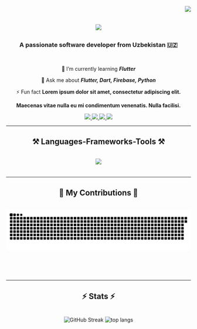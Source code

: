 <img align="right" src="https://visitor-badge.laobi.icu/badge?page_id=ibragimov.05" />

<h1 align="center">
    <img src="https://readme-typing-svg.herokuapp.com/?font=Righteous&size=35&center=true&vCenter=true&width=500&height=70&duration=4000&lines=Hi+There!+👋;+I'm+Fazliddin!;" />
</h1>

<h3 align="center">A passionate software developer from Uzbekistan 🇺🇿</h3>

<br/>

<div align="center">
 
🌱 I’m currently learning ***Flutter***

💬 Ask me about ***Flutter, Dart, Firebase, Python***

⚡ Fun fact **Lorem ipsum dolor sit amet, consectetur adipiscing elit.**

  **Maecenas vitae nulla eu mi condimentum venenatis. Nulla facilisi.**

 </div>
 
<div align="center"> 
    <a href="https://linkedin.com/in/fazliddin-ibragimov" target="_blank">
    <img src="https://img.shields.io/badge/LinkedIn-0077B5?style=for-the-badge&logo=linkedin&logoColor=white" target="_blank" />
  </a>
    <a href="https://t.me/ibragimovs_blog" target="_blank">
    <img src="https://img.shields.io/badge/Telegram-26A5E4?style=for-the-badge&logo=telegram&logoColor=white" target="_blank" />
        <a href="https://leetcode.com/u/ibragimov_05/" target="_blank">
    <img src="https://img.shields.io/badge/LeetCode-FFA116?style=for-the-badge&logo=leetcode&logoColor=white" target="_blank" />
  </a>
  <a href="mailto:ibragimovfazliddin17@gmail.com">
    <img src="https://img.shields.io/badge/Gmail-333333?style=for-the-badge&logo=gmail&logoColor=red" />
  
  </a>
    
    
</div>

 <hr/>
 
<h2 align="center">⚒️ Languages-Frameworks-Tools ⚒️</h2>
<br/>
<div align="center">
    <img src="https://skillicons.dev/icons?i=flutter,dart,python,firebase,github,git,androidstudio,vscode,ubuntu,linux,figma" />
</div>

<br/>
<hr/>

<div align="center">
  <h2>🐍 My Contributions 🐍</h2>
  <br>
  <img alt="snake eating my contributions" src="https://raw.githubusercontent.com/ibragimov05/ibragimov05/output/github-contribution-grid-snake.svg" />
  
  <br/><br/><br/>
</div>

<hr/>

<h2 align="center">⚡ Stats ⚡</h2>
<br>
<div align="center">
  <img width=500 src="https://streak-stats.demolab.com?user=ibragimov05&theme=tokyonight&border_radius=10" alt="GitHub Streak"/>
  <img width=360 src="https://github-readme-stats.vercel.app/api/top-langs/?username=ibragimov05&layout=compact&bg_color=00000000" alt="top langs"/>
</div>
<br/>

